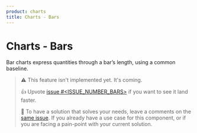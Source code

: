 ```yaml
---
product: charts
title: Charts - Bars
---
```


# Charts - Bars

<p class="description">Bar charts express quantities through a bar’s length, using a common baseline.</p>

> ⚠️ This feature isn't implemented yet. It's coming.
>
> 👍 Upvote [issue #<ISSUE_NUMBER_BARS>](https://github.com/mui/mui-x/issues/<ISSUE_NUMBER_BARS>) if you want to see it land faster.
> 
> 💬 To have a solution that solves your needs, leave a comments on the [same issue](https://github.com/mui/mui-x/issues/<ISSUE_NUMBER_BARS>).
> If you already have a use case for this component, or if you are facing a pain-point with your current solution.
